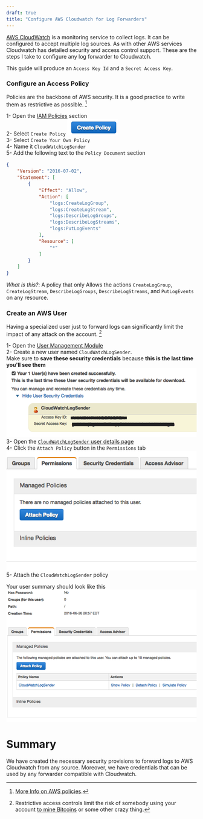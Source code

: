 ```yaml
---
draft: true
title: "Configure AWS Cloudwatch for Log Forwarders"
---
```


[AWS CloudWatch](https://aws.amazon.com/cloudwatch/) is a monitoring service to collect logs. It can be configured to accept multiple log sources. As with other AWS services Cloudwatch has detailed security and access control support. These are the steps I take to configure any log forwarder to Cloudwatch.

This guide will produce an `Access Key Id` and a `Secret Access Key`.  

### Configure an Access Policy  

Policies are the backbone of AWS security. It is a good practice to write them as restrictive as possible. [^policies]  

1- Open the [IAM Policies](https://console.aws.amazon.com/iam/home#policies) section  
2- Select `Create Policy` ![Create Policy](/images/aws-docker-logs/create-policy-button.png)  
3- Select `Create Your Own Policy`  
4- Name it `CloudWatchLogSender`  
5- Add the following text to the `Policy Document` section  

```json
{
    "Version": "2016-07-02",
    "Statement": [
        {
            "Effect": "Allow",
            "Action": [
                "logs:CreateLogGroup",
                "logs:CreateLogStream",
                "logs:DescribeLogGroups",
                "logs:DescribeLogStreams",
                "logs:PutLogEvents"
            ],
            "Resource": [
                "*"
            ]
        }
    ]
}
```

*What is this?*: A policy that only Allows the actions `CreateLogGroup`, `CreateLogStream`, `DescribeLogGroups`, `DescribeLogStreams`, and `PutLogEvents` on any resource.  

### Create an AWS User  

Having a specialized user just to forward logs can significantly limit the impact of any attack on the account. [^overkill]  

1- Open the [User Management Module](https://console.aws.amazon.com/iam/home#users)  
2- Create a new user named `CloudWatchLogSender`.  
Make sure to **save these security credentials** because **this is the last time you'll see them**  
![User Created](/images/aws-docker-logs/user-created-2.png)  
3- Open the [`CloudWatchLogSender` user details page](https://console.aws.amazon.com/iam/home#users/CloudWatchLogSender)  
4- Click the `Attach Policy` button in the `Permissions` tab  
![Attach Policy](/images/aws-docker-logs/attach-policy-button.png)  
5- Attach the `CloudWatchLogSender` policy

Your user summary should look like this  
![User Summary](/images/aws-docker-logs/user-summary.png)  

# Summary  
We have created the necessary security provisions to forward logs to AWS Cloudwatch from any source. Moreover, we have credentials that can be used by any forwarder compatible with Cloudwatch.  

[^policies]: [More Info on AWS policies](http://docs.aws.amazon.com/IAM/latest/UserGuide/access_policies.html).

[^overkill]: Restrictive access controls limit the risk of somebody using your account [to mine Bitcoins](http://www.theregister.co.uk/2015/01/06/dev_blunder_shows_github_crawling_with_keyslurping_bots/) or some other crazy thing.  
